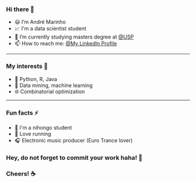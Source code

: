 ### Hi there 👋

- 😃 I’m André Marinho
- 📈 I'm a data scientist student
- 📖 I’m currently studying masters degree at [@USP](https://www5.usp.br)
- 📫 How to reach me: [@My LinkedIn Profile](https://www.linkedin.com/in/andré-batemarchi/)

---

### My interests 💭
- 🐍 Python, R, Java
- 🍄 Data mining, machine learning
- 🌐 Combinatorial optimization

---

### Fun facts ⚡
- 🍜 I'm a nihongo student
- 🏃 Love running
- 🎧 Electronic music producer (Euro Trance lover) 

### Hey, do not forget to commit your work haha! 💾
### Cheers! ☕

<!--
**Andygrammer/Andygrammer** is a ✨ _special_ ✨ repository because its `README.md` (this file) appears on your GitHub profile.
